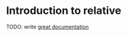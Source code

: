 # Introduction to relative

TODO: write [great documentation](http://jacobian.org/writing/great-documentation/what-to-write/)
